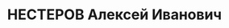 ---
title: НЕСТЕРОВ Алексей Иванович
description: "Род. в 1904. Проживал: г. Орск. Плановик автобаза трест \"Халилстрой\"\
  \ \n  Приговор: ВК ВС СССР, 04.02.1938 – ВМН. \n  Реабилитирован 03.08.1957"
---